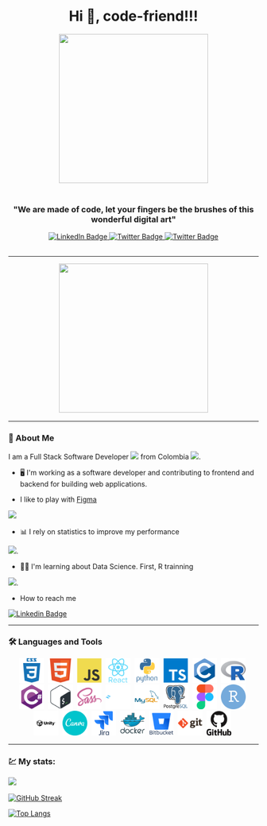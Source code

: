 <div id="header" align="center">
  <h1 align="center">Hi 👋, code-friend!!!</h1>
  <img src="https://media.giphy.com/media/igRW3jH2LcCVzMqi5F/giphy.gif"
  width="300" height="300"
  />
  <!-- style="position:absolute" -->
  <!-- class="giphy-embed" -->
  <!-- frameBorder="0" -->
</div>
<br/>
<div>
  <h3 align="center">"We are made of code, let your fingers be the brushes of this wonderful digital art"</h3>
</div>

<div id="badges" align="center">
  <a href="https://linkedin.com/in/carmurrain">
  <img src="https://img.shields.io/badge/LinkedIn-orange?logo=linkedin&logoColor=black" alt="LinkedIn Badge" />
  </a>
  <a href="https://twitter.com/crispthoalex">
    <img src="https://img.shields.io/badge/Twitter-orange?logo=twitter&logoColor=black" alt="Twitter Badge"/>
  </a>
  <a href="https://www.hackerrank.com/crispthoalex" target="blank">
    <img src="https://img.shields.io/badge/Hackerrank-orange?logo=hackerrank&logoColor=black" alt="Twitter Badge"/>
  </a>
</div>
<div align="center">
  <img src="https://komarev.com/ghpvc/?username=CrispthoAlex&style=flat-square&color=blueviolet" alt=""/>
</div>

---

<div align="center">
  <img src="https://media.giphy.com/media/HEPwfdu6T6svpPE1eN/giphy.gif" width="300" height="300"/>
</div>

---

### 📑 About Me

I am a Full Stack Software Developer <img src="https://media.giphy.com/media/4XXo8A7CIW1lZGgdhm/giphy.gif" width="40"> from Colombia <img src="https://media.giphy.com/media/1gm6V7NkVLvhe/giphy.gif" width="25">.

- 🖥️ I'm working as a software developer and contributing to frontend and backend for building web applications.

- I like to play with [Figma](www.figma.com)

<img src="https://media.giphy.com/media/GPWqpCv4d6zFPmCvSV/giphy.gif" width="65">

- 📊 I rely on statistics to improve my performance

<img src="https://media3.giphy.com/media/v1.Y2lkPTc5MGI3NjExaTlpbHFhc3p4ODYyZzFhbjlrODdrN293ZGpvaGh0a3VvMXllMGh1bSZlcD12MV9zdGlja2Vyc19zZWFyY2gmY3Q9cw/uhWLu2lsU0rfLiwYlI/giphy.gif" width="65">.

- 👨‍💻 I'm learning about Data Science. First, R trainning

<img src="https://media.giphy.com/media/SvEUbsayyUlcPm41Tl/giphy.gif" width="65">.

- How to reach me

[![Linkedin Badge](https://img.shields.io/badge/-carmurrain-blue?style=flat&logo=Linkedin&logoColor=white)](https://www.linkedin.com/in/carmurrain)

---

### 🛠️ Languages and Tools

<div align="center">
  <img src="https://github.com/devicons/devicon/blob/master/icons/css3/css3-plain-wordmark.svg"  title="CSS3" alt="CSS" width="50" height="50"/>&nbsp;
  <img src="https://github.com/devicons/devicon/blob/master/icons/html5/html5-original.svg" title="HTML5" alt="HTML" width="50" height="50"/>&nbsp;
  <img src="https://github.com/devicons/devicon/blob/master/icons/javascript/javascript-original.svg" title="JavaScript" alt="JavaScript" width="50" height="50"/>&nbsp;
  <img src="https://github.com/devicons/devicon/blob/master/icons/react/react-original-wordmark.svg" title="React" alt="React" width="50" height="50"/>&nbsp;
  <img src="https://github.com/devicons/devicon/blob/master/icons/python/python-original-wordmark.svg" title="Python" alt="Python" width="50" height="50"/>&nbsp;
  <img src="https://github.com/devicons/devicon/blob/master/icons/typescript/typescript-original.svg"  title="Typescript" alt="Typescript" width="50" height="50"/>&nbsp;
  <img src="https://github.com/devicons/devicon/blob/master/icons/c/c-original.svg"  title="C" alt="C" width="50" height="50"/>&nbsp;
  <img src="https://github.com/devicons/devicon/blob/master/icons/r/r-original.svg" title="R" alt="R" width="50" height="50"/>&nbsp;
  <img src="https://github.com/devicons/devicon/blob/master/icons/csharp/csharp-original.svg" title="CSharp" alt="CSharp" width="50" height="50"/>&nbsp;
  <img src="https://github.com/devicons/devicon/blob/master/icons/bash/bash-original.svg" title="Bash" alt="Bash" width="50" height="50"/>&nbsp;
  <img src="https://github.com/devicons/devicon/blob/master/icons/sass/sass-original.svg" title="SASS" alt="SASS" width="50" height="50"/>&nbsp;
  <img src="https://github.com/devicons/devicon/blob/master/icons/tailwindcss/tailwindcss-original-wordmark.svg" title="Tailwindcss" alt="Tailwindcss" width="50" height="50"/>&nbsp;
  <img src="https://github.com/devicons/devicon/blob/master/icons/mysql/mysql-original-wordmark.svg" title="MySQL"  alt="MySQL" width="50" height="50"/>&nbsp;
  <!-- <img src="https://github.com/devicons/devicon/blob/master/icons/postman/postman-original-wordmark.svg" title="Postman"  alt="Postman" width="50" height="50"/>&nbsp; -->
  <img src="https://github.com/devicons/devicon/blob/master/icons/postgresql/postgresql-original-wordmark.svg" title="Postgresql"  alt="Postgresql" width="50" height="50"/>&nbsp;
  <img src="https://github.com/devicons/devicon/blob/master/icons/figma/figma-original.svg" title="Figma" alt="Figma" width="50" height="50"/>&nbsp;
  <img src="https://github.com/devicons/devicon/blob/master/icons/rstudio/rstudio-original.svg" title="RStudio" alt="RStudio" width="50" height="50"/>&nbsp;
  <img src="https://github.com/devicons/devicon/blob/master/icons/unity/unity-original-wordmark.svg" title="Unity" alt="Unity" width="50" height="50"/>&nbsp;
  <img src="https://github.com/devicons/devicon/blob/master/icons/canva/canva-original.svg" title="Canva" alt="Canva" width="50" height="50"/>&nbsp;
  <img src="https://github.com/devicons/devicon/blob/master/icons/jira/jira-original-wordmark.svg" title="Jira"  alt="Jira" width="50" height="50"/>&nbsp;
  <img src="https://github.com/devicons/devicon/blob/master/icons/docker/docker-original-wordmark.svg" title="Docker" alt="Docker" width="50" height="50"/>&nbsp;
  <img src="https://github.com/devicons/devicon/blob/master/icons/bitbucket/bitbucket-original-wordmark.svg" title="Bitbucket" alt="Bitbucket" width="50" height="50"/>&nbsp;
  <img src="https://github.com/devicons/devicon/blob/master/icons/git/git-original-wordmark.svg" title="Git" alt="Git" width="50" height="50"/>&nbsp;
  <img src="https://github.com/devicons/devicon/blob/master/icons/github/github-original-wordmark.svg" title="Github" alt="Github" width="50" height="50"/>&nbsp;
</div>

---
### 💹 My stats:

<picture>
  <source
    srcset="https://github-readme-stats.vercel.app/api?username=CrispthoAlex&show_icons=true&theme=solarized-dark"
    media="(prefers-color-scheme: dark)"
  />
  <source
    srcset="https://github-readme-stats.vercel.app/api?username=CrispthoAlex&show_icons=true"
    media="(prefers-color-scheme: light), (prefers-color-scheme: no-preference)"
  />
  <img src="https://github-readme-stats.vercel.app/api?username=CrispthoAlex&show_icons=true" />
</picture>

[![GitHub Streak](http://github-readme-streak-stats.herokuapp.com?user=CrispthoAlex&theme=solarized-dark&hide_border=true&mode=weekly&border=EB5D0B)](https://git.io/streak-stats)

[![Top Langs](https://github-readme-stats.vercel.app/api/top-langs/?username=CrispthoAlex&layout=compact&theme=solarized-dark&show_icons=true)](https://github.com/crispthoalex/github-readme-stats)
